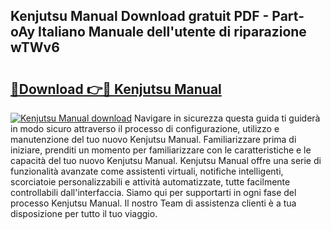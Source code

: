 ## Kenjutsu Manual Download gratuit PDF - Part-oAy Italiano Manuale dell'utente di riparazione wTWv6

# <h2><a href="http://dfgwpox.blite.top/?on=Kenjutsu+Manual">🔗Download 👉🔴 Kenjutsu Manual</a></h2>

[![Kenjutsu Manual download](https://i.imgur.com/lujVjoI.png)](http://dfgwpox.blite.top/?on=Kenjutsu+Manual)
Navigare in sicurezza questa guida ti guiderà in modo sicuro attraverso il processo di configurazione, utilizzo e manutenzione del tuo nuovo Kenjutsu Manual. Familiarizzare prima di iniziare, prenditi un momento per familiarizzare con le caratteristiche e le capacità del tuo nuovo Kenjutsu Manual. Kenjutsu Manual offre una serie di funzionalità avanzate come assistenti virtuali, notifiche intelligenti, scorciatoie personalizzabili e attività automatizzate, tutte facilmente controllabili dall'interfaccia. Siamo qui per supportarti in ogni fase del processo Kenjutsu Manual. Il nostro Team di assistenza clienti è a tua disposizione per tutto il tuo viaggio.
